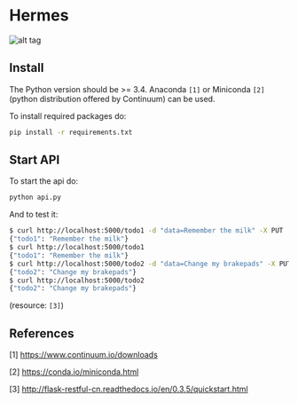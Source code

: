 # Hermes
![alt tag](https://raw.githubusercontent.com/somosprte/projectname/Hermes/img.png)
## Install

The Python version should be >= 3.4. Anaconda `[1]` or Miniconda `[2]` (python distribution offered by Continuum) can be used.

To install required packages do:

```sh
pip install -r requirements.txt
```

## Start API

To start the api do:


```sh
python api.py
```

And to test it:

```sh
$ curl http://localhost:5000/todo1 -d "data=Remember the milk" -X PUT
{"todo1": "Remember the milk"}
$ curl http://localhost:5000/todo1
{"todo1": "Remember the milk"}
$ curl http://localhost:5000/todo2 -d "data=Change my brakepads" -X PUT
{"todo2": "Change my brakepads"}
$ curl http://localhost:5000/todo2
{"todo2": "Change my brakepads"}
```
(resource: `[3]`)


## References

[1] https://www.continuum.io/downloads

[2] https://conda.io/miniconda.html

[3] http://flask-restful-cn.readthedocs.io/en/0.3.5/quickstart.html

